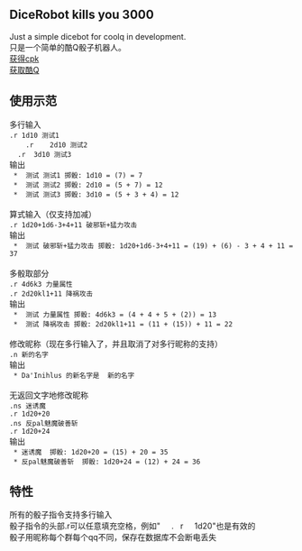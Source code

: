 DiceRobot kills you 3000
-----
Just a simple dicebot for coolq in development.<br> 
只是一个简单的酷Q骰子机器人。<br> 
[获得cpk](https://github.com/decterous/CoolQDicebot/releases/latest)<br> 
[获取酷Q](https://cqp.cc/)<br> 

使用示范
-----
多行输入<br>
`.r 1d10 测试1`<br> 
`    .r    2d10 测试2`<br> 
`  .r  3d10 测试3`<br> 
输出<br> 
` *  测试 测试1 掷骰: 1d10 = (7) = 7`<br> 
` *  测试 测试2 掷骰: 2d10 = (5 + 7) = 12`<br> 
` *  测试 测试3 掷骰: 3d10 = (5 + 3 + 4) = 12`<br> 
<br> 
算式输入（仅支持加减）<br> 
`.r 1d20+1d6-3+4+11 破邪斩+猛力攻击`<br> 
输出<br> 
` *  测试 破邪斩+猛力攻击 掷骰: 1d20+1d6-3+4+11 = (19) + (6) - 3 + 4 + 11 = 37`<br> 
<br> 
多骰取部分<br> 
`.r 4d6k3 力量属性`<br> 
`.r 2d20kl1+11 降祸攻击`<br> 
输出<br> 
` *  测试 力量属性 掷骰: 4d6k3 = (4 + 4 + 5 + (2)) = 13`<br> 
` *  测试 降祸攻击 掷骰: 2d20kl1+11 = (11 + (15)) + 11 = 22`<br> 
<br> 
修改昵称（现在多行输入了，并且取消了对多行昵称的支持）<br> 
`.n 新的名字`<br> 
输出<br> 
` * Da'Inihlus 的新名字是  新的名字`<br> 
<br> 
无返回文字地修改昵称<br> 
`.ns 迷诱魔`<br> 
`.r 1d20+20`<br> 
`.ns 反pal魅魔破善斩`<br> 
`.r 1d20+24`<br> 
输出<br> 
` * 迷诱魔  掷骰: 1d20+20 = (15) + 20 = 35`<br> 
` * 反pal魅魔破善斩  掷骰: 1d20+24 = (12) + 24 = 36`<br> 


特性
-----
所有的骰子指令支持多行输入<br> 
骰子指令的头部.r可以任意填充空格，例如"      .    r     1d20"也是有效的<br> 
骰子用昵称每个群每个qq不同，保存在数据库不会断电丢失<br> 
